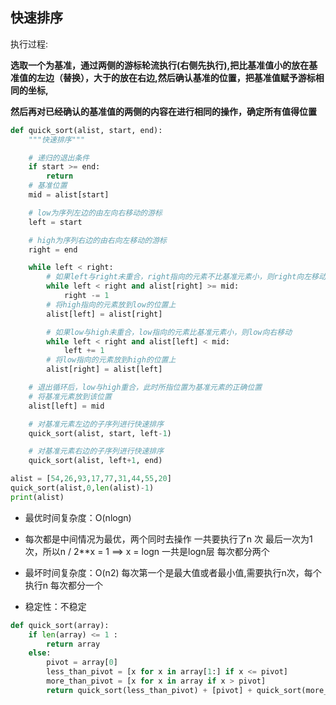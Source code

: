 ## 快速排序

执行过程: 

​	**选取一个为基准，通过两侧的游标轮流执行(右侧先执行),把比基准值小的放在基准值的左边（替换），大于的放在右边,然后确认基准的位置，把基准值赋予游标相同的坐标,**

**然后再对已经确认的基准值的两侧的内容在进行相同的操作，确定所有值得位置**

```python
def quick_sort(alist, start, end):
    """快速排序"""

    # 递归的退出条件
    if start >= end:
        return
    # 基准位置
    mid = alist[start]

    # low为序列左边的由左向右移动的游标
    left = start

    # high为序列右边的由右向左移动的游标
    right = end

    while left < right:
        # 如果left与right未重合，right指向的元素不比基准元素小，则right向左移动
        while left < right and alist[right] >= mid:
            right -= 1
        # 将high指向的元素放到low的位置上
        alist[left] = alist[right]

        # 如果low与high未重合，low指向的元素比基准元素小，则low向右移动
        while left < right and alist[left] < mid:
            left += 1
        # 将low指向的元素放到high的位置上
        alist[right] = alist[left]

    # 退出循环后，low与high重合，此时所指位置为基准元素的正确位置
    # 将基准元素放到该位置
    alist[left] = mid

    # 对基准元素左边的子序列进行快速排序
    quick_sort(alist, start, left-1)

    # 对基准元素右边的子序列进行快速排序
    quick_sort(alist, left+1, end)

alist = [54,26,93,17,77,31,44,55,20]
quick_sort(alist,0,len(alist)-1)
print(alist)
```

- 最优时间复杂度：O(nlogn)  
- 每次都是中间情况为最优，两个同时去操作  一共要执行了n 次 最后一次为1次，所以n  /  2**x = 1  ==> x = logn 一共是logn层   每次都分两个

- 最坏时间复杂度：O(n2)   每次第一个是最大值或者最小值,需要执行n次，每个执行n   每次都分一个
- 稳定性：不稳定

```python
def quick_sort(array):
    if len(array) <= 1 :
        return array
    else:
        pivot = array[0]
        less_than_pivot = [x for x in array[1:] if x <= pivot]
        more_than_pivot = [x for x in array if x > pivot]
        return quick_sort(less_than_pivot) + [pivot] + quick_sort(more_than_pivot)
```

